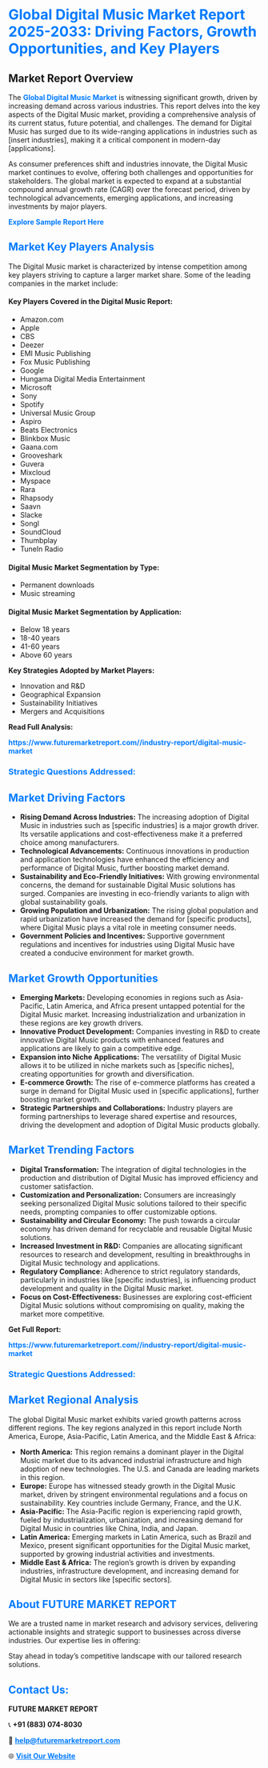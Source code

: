 <h1 style="color: #007BFF;">Global Digital Music Market Report 2025-2033: Driving Factors, Growth Opportunities, and Key Players</h1>

<section id="overview">
<h2>Market Report Overview</h2>
<p>The <a href="https://www.futuremarketreport.com//industry-report/digital-music-market" style="color: #007BFF; text-decoration: none;"><strong>Global Digital Music Market</strong></a> is witnessing significant growth, driven by increasing demand across various industries. This report delves into the key aspects of the Digital Music market, providing a comprehensive analysis of its current status, future potential, and challenges. The demand for Digital Music has surged due to its wide-ranging applications in industries such as [insert industries], making it a critical component in modern-day [applications].</p>
<p>As consumer preferences shift and industries innovate, the Digital Music market continues to evolve, offering both challenges and opportunities for stakeholders. The global market is expected to expand at a substantial compound annual growth rate (CAGR) over the forecast period, driven by technological advancements, emerging applications, and increasing investments by major players.</p>
</section>

<section id="overview">
<p><a href="https://www.futuremarketreport.com//request-sample/reportId=56758" style="color: #007BFF; text-decoration: none;"><strong>Explore Sample Report Here</strong></a></p>
</section>

<section id="key-players">
<h2 style="color: #007BFF;">Market Key Players Analysis</h2>
<p>The Digital Music market is characterized by intense competition among key players striving to capture a larger market share. Some of the leading companies in the market include:</p>
<h4>Key Players Covered in the Digital Music Report:</h4>
<ul><li>Amazon.com</li><li>Apple</li><li>CBS</li><li>Deezer</li><li>EMI Music Publishing</li><li>Fox Music Publishing</li><li>Google</li><li>Hungama Digital Media Entertainment</li><li>Microsoft</li><li>Sony</li><li>Spotify</li><li>Universal Music Group</li><li>Aspiro</li><li>Beats Electronics</li><li>Blinkbox Music</li><li>Gaana.com</li><li>Grooveshark</li><li>Guvera</li><li>Mixcloud</li><li>Myspace</li><li>Rara</li><li>Rhapsody</li><li>Saavn</li><li>Slacke</li><li>Songl</li><li>SoundCloud</li><li>Thumbplay</li><li>TuneIn Radio</li></ul>
<h4>Digital Music Market Segmentation by Type:</h4>
<ul><li>Permanent downloads</li><li>Music streaming</li></ul>

<h4>Digital Music Market Segmentation by Application:</h4>
<ul><li>Below 18 years</li><li>18-40 years</li><li>41-60 years</li><li>Above 60 years</li></ul>
<p><strong>Key Strategies Adopted by Market Players:</strong></p>
<ul>
<li>Innovation and R&D</li>
<li>Geographical Expansion</li>
<li>Sustainability Initiatives</li>
<li>Mergers and Acquisitions</li>
</ul>
</section>

<section>
<p><strong>Read Full Analysis: </strong></p><a href="https://www.futuremarketreport.com//industry-report/digital-music-market" style="color: #007BFF; text-decoration: none;"><strong>https://www.futuremarketreport.com//industry-report/digital-music-market</strong></a>
<h3 style="color: #007BFF;">Strategic Questions Addressed:</h3>
</section>

<section id="driving-factors">
<h2 style="color: #007BFF;">Market Driving Factors</h2>
<ul>
<li><strong>Rising Demand Across Industries:</strong> The increasing adoption of Digital Music in industries such as [specific industries] is a major growth driver. Its versatile applications and cost-effectiveness make it a preferred choice among manufacturers.</li>
<li><strong>Technological Advancements:</strong> Continuous innovations in production and application technologies have enhanced the efficiency and performance of Digital Music, further boosting market demand.</li>
<li><strong>Sustainability and Eco-Friendly Initiatives:</strong> With growing environmental concerns, the demand for sustainable Digital Music solutions has surged. Companies are investing in eco-friendly variants to align with global sustainability goals.</li>
<li><strong>Growing Population and Urbanization:</strong> The rising global population and rapid urbanization have increased the demand for [specific products], where Digital Music plays a vital role in meeting consumer needs.</li>
<li><strong>Government Policies and Incentives:</strong> Supportive government regulations and incentives for industries using Digital Music have created a conducive environment for market growth.</li>
</ul>
</section>

<section id="growth-opportunities">
<h2 style="color: #007BFF;">Market Growth Opportunities</h2>
<ul>
<li><strong>Emerging Markets:</strong> Developing economies in regions such as Asia-Pacific, Latin America, and Africa present untapped potential for the Digital Music market. Increasing industrialization and urbanization in these regions are key growth drivers.</li>
<li><strong>Innovative Product Development:</strong> Companies investing in R&D to create innovative Digital Music products with enhanced features and applications are likely to gain a competitive edge.</li>
<li><strong>Expansion into Niche Applications:</strong> The versatility of Digital Music allows it to be utilized in niche markets such as [specific niches], creating opportunities for growth and diversification.</li>
<li><strong>E-commerce Growth:</strong> The rise of e-commerce platforms has created a surge in demand for Digital Music used in [specific applications], further boosting market growth.</li>
<li><strong>Strategic Partnerships and Collaborations:</strong> Industry players are forming partnerships to leverage shared expertise and resources, driving the development and adoption of Digital Music products globally.</li>
</ul>
</section>

<section id="trending-factors">
<h2 style="color: #007BFF;">Market Trending Factors</h2>
<ul>
<li><strong>Digital Transformation:</strong> The integration of digital technologies in the production and distribution of Digital Music has improved efficiency and customer satisfaction.</li>
<li><strong>Customization and Personalization:</strong> Consumers are increasingly seeking personalized Digital Music solutions tailored to their specific needs, prompting companies to offer customizable options.</li>
<li><strong>Sustainability and Circular Economy:</strong> The push towards a circular economy has driven demand for recyclable and reusable Digital Music solutions.</li>
<li><strong>Increased Investment in R&D:</strong> Companies are allocating significant resources to research and development, resulting in breakthroughs in Digital Music technology and applications.</li>
<li><strong>Regulatory Compliance:</strong> Adherence to strict regulatory standards, particularly in industries like [specific industries], is influencing product development and quality in the Digital Music market.</li>
<li><strong>Focus on Cost-Effectiveness:</strong> Businesses are exploring cost-efficient Digital Music solutions without compromising on quality, making the market more competitive.</li>
</ul>
</section>

<section>
<p><strong>Get Full Report: </strong></p><a href="https://www.futuremarketreport.com//industry-report/digital-music-market" style="color: #007BFF; text-decoration: none;"><strong>https://www.futuremarketreport.com//industry-report/digital-music-market</strong></a>
<h3 style="color: #007BFF;">Strategic Questions Addressed:</h3>
</section>


<section id="regional-analysis">
<h2 style="color: #007BFF;">Market Regional Analysis</h2>
<p>The global Digital Music market exhibits varied growth patterns across different regions. The key regions analyzed in this report include North America, Europe, Asia-Pacific, Latin America, and the Middle East & Africa:</p>
<ul>
<li><strong>North America:</strong> This region remains a dominant player in the Digital Music market due to its advanced industrial infrastructure and high adoption of new technologies. The U.S. and Canada are leading markets in this region.</li>
<li><strong>Europe:</strong> Europe has witnessed steady growth in the Digital Music market, driven by stringent environmental regulations and a focus on sustainability. Key countries include Germany, France, and the U.K.</li>
<li><strong>Asia-Pacific:</strong> The Asia-Pacific region is experiencing rapid growth, fueled by industrialization, urbanization, and increasing demand for Digital Music in countries like China, India, and Japan.</li>
<li><strong>Latin America:</strong> Emerging markets in Latin America, such as Brazil and Mexico, present significant opportunities for the Digital Music market, supported by growing industrial activities and investments.</li>
<li><strong>Middle East & Africa:</strong> The region’s growth is driven by expanding industries, infrastructure development, and increasing demand for Digital Music in sectors like [specific sectors].</li>
</ul>
</section>

<footer>
<h2 style="color: #007BFF;">About FUTURE MARKET REPORT</h2>
<p>We are a trusted name in market research and advisory services, delivering actionable insights and strategic support to businesses across diverse industries. Our expertise lies in offering:</p>

<p>Stay ahead in today’s competitive landscape with our tailored research solutions.</p>

<h2 style="color: #007BFF;">Contact Us:</h2>
<p><strong>FUTURE MARKET REPORT</strong></p>
<p>📞 <strong>+91 (883) 074-8030</strong></p>
<p>📧 <strong><a href="mailto:help@futuremarketreport.com" style="color: #007BFF;">help@futuremarketreport.com</a></strong></p>
<p>🌐 <strong><a href="https://www.futuremarketreport.com/" style="color: #007BFF;">Visit Our Website</a></strong></p>
</footer>